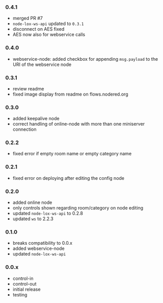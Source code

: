 ### 0.4.1
* merged PR #7
* `node-lox-ws-api` updated to `0.3.1`
* disconnect on AES fixed
* AES now also for webservice calls        

### 0.4.0
* webservice-node: added checkbox for appending `msg.payload` to the URI of the webservice node

### 0.3.1
* review readme
* fixed image display from readme on flows.nodered.org

### 0.3.0
* added keepalive node
* correct handling of online-node with more than one miniserver connection

### 0.2.2 
* fixed error if empty room name or empty category name

### 0.2.1
* fixed error on deploying after editing the config node

### 0.2.0
* added online node
* only controls shown regarding room/category on node editing 
* updated `node-lox-ws-api` to 0.2.8
* updated `ws` to 2.2.3

### 0.1.0
* breaks compatibility to 0.0.x
* added webservice-node
* updated `node-lox-ws-api`

### 0.0.x
* control-in
* control-out
* initial release
* testing